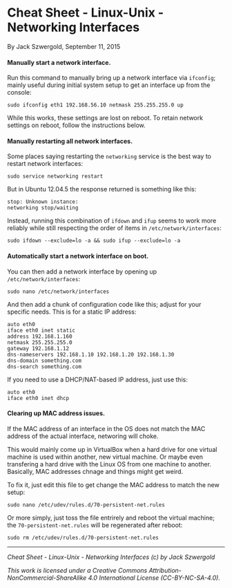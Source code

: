 # Cheat Sheet - Linux-Unix - Networking Interfaces

By Jack Szwergold, September 11, 2015

#### Manually start a network interface.

Run this command to manually bring up a network interface via `ifconfig`; mainly useful during initial system setup to get an interface up from the console:

	sudo ifconfig eth1 192.168.56.10 netmask 255.255.255.0 up

While this works, these settings are lost on reboot. To retain network settings on reboot, follow the instructions below.

#### Manually restarting all network interfaces.

Some places saying restarting the `networking` service is the best way to restart network interfaces:

    sudo service networking restart

But in Ubuntu 12.04.5 the response returned is something like this:

	stop: Unknown instance: 
	networking stop/waiting

Instead, running this combination of `ifdown` and `ifup` seems to work more reliably while still respecting the order of items in `/etc/network/interfaces`:

    sudo ifdown --exclude=lo -a && sudo ifup --exclude=lo -a

#### Automatically start a network interface on boot.

You can then add a network interface by opening up `/etc/network/interfaces`:

	sudo nano /etc/network/interfaces

And then add a chunk of configuration code like this; adjust for your specific needs. This is for a static IP address:

	auto eth0
	iface eth0 inet static
	address 192.168.1.160
	netmask 255.255.255.0
	gateway 192.168.1.12
	dns-nameservers 192.168.1.10 192.168.1.20 192.168.1.30
	dns-domain something.com
	dns-search something.com

If you need to use a DHCP/NAT-based IP address, just use this:

	auto eth0
	iface eth0 inet dhcp

#### Clearing up MAC address issues.

If the MAC address of an interface in the OS does not match the MAC address of the actual interface, networing will choke.

This would mainly come up in VirtualBox when a hard drive for one virtual machine is used within another, new virtual machine. Or maybe even transfering a hard drive with the Linux OS from one machine to another. Basically, MAC addresses chnage and things might get weird.

To fix it, just edit this file to get change the MAC address to match the new setup:

	sudo nano /etc/udev/rules.d/70-persistent-net.rules

Or more simply, just toss the file entrirely and reboot the virtual machine; the `70-persistent-net.rules` will be regenerated after reboot:

	sudo rm /etc/udev/rules.d/70-persistent-net.rules

***

*Cheat Sheet - Linux-Unix - Networking Interfaces (c) by Jack Szwergold*

*This work is licensed under a Creative Commons Attribution-NonCommercial-ShareAlike 4.0 International License (CC-BY-NC-SA-4.0).*